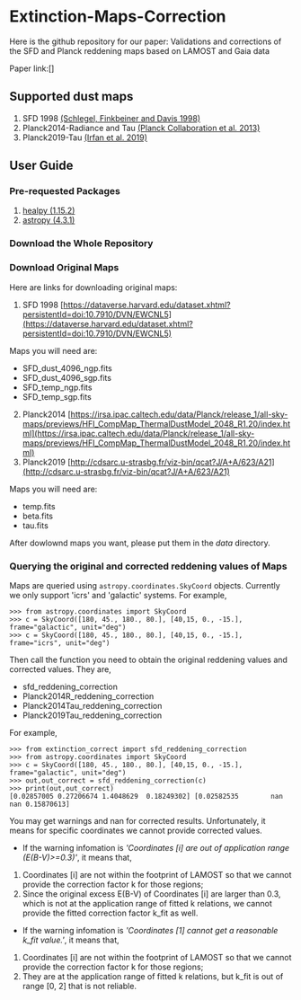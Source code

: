 # Extinction-Maps-Correction

Here is the github repository for our paper: Validations and corrections of the SFD and Planck reddening maps based on LAMOST and Gaia data

Paper link:[]

## Supported dust maps
1. SFD 1998 [(Schlegel, Finkbeiner and Davis 1998)](http://doi.org/10.1086/305772)
2. Planck2014-Radiance and Tau [(Planck Collaboration et al. 2013)](http://doi.org/10.1051/0004-6361/201323195)
3. Planck2019-Tau [(Irfan et al. 2019)](http://doi.org/10.1051/0004-6361/201834394)

## User Guide

### Pre-requested Packages
1. [healpy (1.15.2)](https://healpy.readthedocs.io/en/latest/)
2. [astropy (4.3.1)](https://www.astropy.org/)

### Download the Whole Repository

### Download Original Maps
Here are links for downloading original maps:
1. SFD 1998 [https://dataverse.harvard.edu/dataset.xhtml?persistentId=doi:10.7910/DVN/EWCNL5](https://dataverse.harvard.edu/dataset.xhtml?persistentId=doi:10.7910/DVN/EWCNL5)

Maps you will need are:
* SFD_dust_4096_ngp.fits 
* SFD_dust_4096_sgp.fits
* SFD_temp_ngp.fits
* SFD_temp_sgp.fits
2. Planck2014 [https://irsa.ipac.caltech.edu/data/Planck/release_1/all-sky-maps/previews/HFI_CompMap_ThermalDustModel_2048_R1.20/index.html](https://irsa.ipac.caltech.edu/data/Planck/release_1/all-sky-maps/previews/HFI_CompMap_ThermalDustModel_2048_R1.20/index.html)
3. Planck2019 [http://cdsarc.u-strasbg.fr/viz-bin/qcat?J/A+A/623/A21](http://cdsarc.u-strasbg.fr/viz-bin/qcat?J/A+A/623/A21)

Maps you will need are:
* temp.fits 
* beta.fits
* tau.fits

After dowlownd maps you want, please put them in the *data* directory.

### Querying the original and corrected reddening values of Maps
Maps are queried using `astropy.coordinates.SkyCoord` objects. Currently we only support 'icrs' and 'galactic' systems. For example,
```
>>> from astropy.coordinates import SkyCoord
>>> c = SkyCoord([180, 45., 180., 80.], [40,15, 0., -15.], frame="galactic", unit="deg")
>>> c = SkyCoord([180, 45., 180., 80.], [40,15, 0., -15.], frame="icrs", unit="deg")
```
Then call the function you need to obtain the original reddening values and corrected values. They are,
* sfd_reddening_correction 
* Planck2014R_reddening_correction
* Planck2014Tau_reddening_correction
* Planck2019Tau_reddening_correction

For example,
```
>>> from extinction_correct import sfd_reddening_correction
>>> from astropy.coordinates import SkyCoord
>>> c = SkyCoord([180, 45., 180., 80.], [40,15, 0., -15.], frame="galactic", unit="deg")
>>> out,out_correct = sfd_reddening_correction(c)
>>> print(out,out_correct)
[0.02857005 0.27206674 1.4048629  0.18249302] [0.02582535        nan        nan 0.15870613]
```
You may get warnings and nan for corrected results. Unfortunately, it means for specific coordinates we cannot provide corrected values.

* If the warning infomation is *'Coordinates [i] are out of application range (E(B-V)>=0.3)'*, it means that,
1. Coordinates [i] are not within the footprint of LAMOST so that we cannot provide the correction factor k for those regions;
2. Since the original excess E(B-V) of Coordinates [i] are larger than 0.3, which is not at the application range of fitted k relations, we cannot provide the fitted correction factor k_fit as well.

* If the warning infomation is *'Coordinates [1] cannot get a reasonable k_fit value.'*, it means that,
1. Coordinates [i] are not within the footprint of LAMOST so that we cannot provide the correction factor k for those regions;
2. They are at the application range of fitted k relations, but k_fit is out of range [0, 2] that is not reliable.
